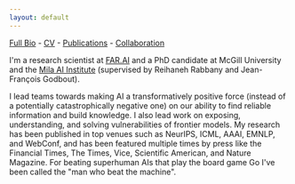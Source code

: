 ```yaml
---
layout: default
---
```

[Full Bio](./bio.html) - [CV](https://github.com/kellinpelrine/kellinpelrine.github.io/raw/master/assets/KPelrine%20CV.pdf) - [Publications](./publications.html) - [Collaboration](./coming-soon.html)

I'm a research scientist at [FAR.AI](https://far.ai/) and a PhD candidate at McGill University and the [Mila AI Institute](https://mila.quebec/en/) (supervised by Reihaneh Rabbany and Jean-François Godbout).

I lead teams towards making AI a transformatively positive force (instead of a potentially catastrophically negative one) on our ability to find reliable information and build knowledge. I also lead work on exposing, understanding, and solving vulnerabilities of frontier models. My research has been published in top venues such as NeurIPS, ICML, AAAI, EMNLP, and WebConf, and has been featured multiple times by press like the Financial Times, The Times, Vice, Scientific American, and Nature Magazine. For beating superhuman AIs that play the board game Go I've been called the "man who beat the machine".